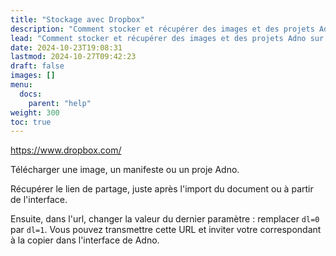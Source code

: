```yaml
---
title: "Stockage avec Dropbox"
description: "Comment stocker et récupérer des images et des projets Adno sur Dropbox."
lead: "Comment stocker et récupérer des images et des projets Adno sur Dropbox."
date: 2024-10-23T19:08:31
lastmod: 2024-10-27T09:42:23  
draft: false
images: []
menu:
  docs:
    parent: "help"
weight: 300
toc: true
---
```


https://www.dropbox.com/

Télécharger une image, un manifeste ou un proje Adno.

Récupérer le lien de partage, juste après l'import du document ou à partir de l'interface. 

Ensuite, dans l'url, changer la valeur du dernier paramètre : remplacer `dl=0` par `dl=1`. Vous pouvez transmettre cette URL et inviter votre correspondant à la copier dans l'interface de Adno. 
